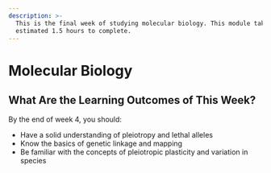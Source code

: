 ```yaml
---
description: >-
  This is the final week of studying molecular biology. This module takes an
  estimated 1.5 hours to complete.
---
```


# Molecular Biology

## What Are the Learning Outcomes of This Week?

By the end of week 4, you should:

* Have a solid understanding of pleiotropy and lethal alleles
* Know the basics of genetic linkage and mapping
* Be familiar with the concepts of pleiotropic plasticity and variation in species

